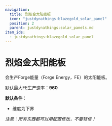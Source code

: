 ```yaml
---
navigation:
  title: 烈焰金太阳能板
  icon: "justdynathings:blazegold_solar_panel"
  position: 2
  parent: justdynathings:solar_panels.md
item_ids:
  - justdynathings:blazegold_solar_panel
---
```


# 烈焰金太阳能板

会生产Forge能量（Forge Energy，FE）的太阳能板。

默认最大FE生产速率：**960**

**默认条件：**

- 维度为下界

<BlockImage id="justdynathings:blazegold_solar_panel" scale="4.0"/>

<Recipe id="justdynathings:blazegold_solar_panel" />

*注意：所有东西都可以用配置修改，不要轻信！*
